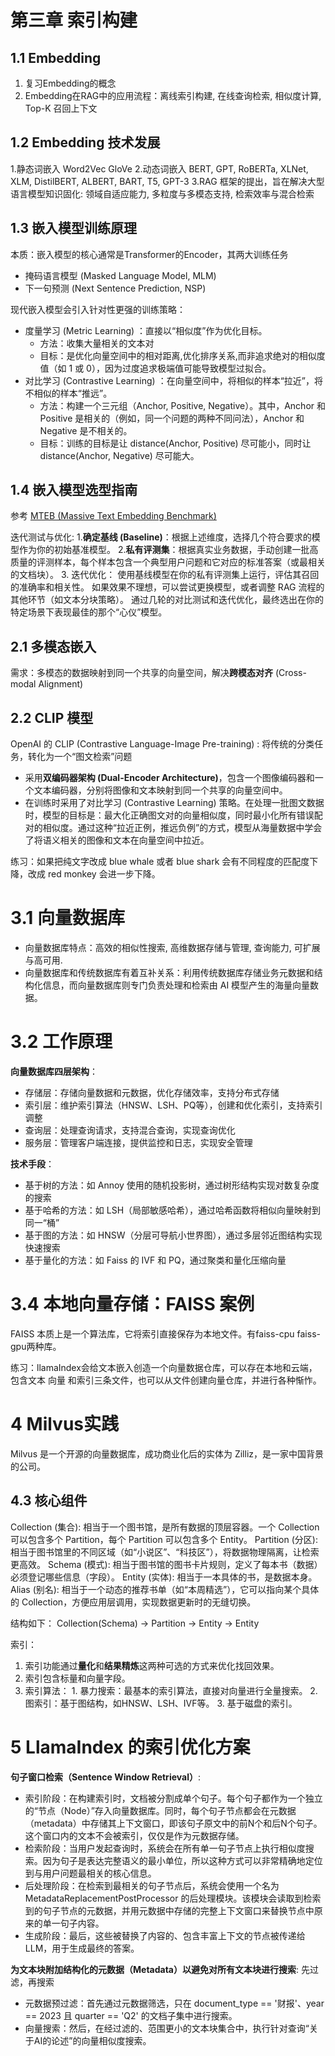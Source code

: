 # 第三章 索引构建

## 1.1 Embedding
1. 复习Embedding的概念
2. Embedding在RAG中的应用流程：离线索引构建, 在线查询检索, 相似度计算, Top-K 召回上下文

## 1.2 Embedding 技术发展
1.静态词嵌入 Word2Vec GloVe
2.动态词嵌入 BERT, GPT, RoBERTa, XLNet, XLM, DistilBERT, ALBERT, BART, T5, GPT-3
3.RAG 框架的提出，旨在解决大型语言模型知识固化: 领域自适应能力, 多粒度与多模态支持, 检索效率与混合检索

## 1.3 嵌入模型训练原理
本质：嵌入模型的核心通常是Transformer的Encoder，其两大训练任务
- 掩码语言模型 (Masked Language Model, MLM)
- 下一句预测 (Next Sentence Prediction, NSP)

现代嵌入模型会引入针对性更强的训练策略：
- 度量学习 (Metric Learning) ：直接以“相似度”作为优化目标。
  - 方法：收集大量相关的文本对
  - 目标：是优化向量空间中的相对距离,优化排序关系,而非追求绝对的相似度值（如 1 或 0），因为过度追求极端值可能导致模型过拟合。
- 对比学习 (Contrastive Learning) ：在向量空间中，将相似的样本“拉近”，将不相似的样本“推远”。
  - 方法：构建一个三元组（Anchor, Positive, Negative）。其中，Anchor 和 Positive 是相关的（例如，同一个问题的两种不同问法），Anchor 和 Negative 是不相关的。
  - 目标：训练的目标是让 distance(Anchor, Positive) 尽可能小，同时让 distance(Anchor, Negative) 尽可能大。

## 1.4 嵌入模型选型指南
参考 [MTEB (Massive Text Embedding Benchmark) ](https://huggingface.co/spaces/mteb/leaderboard)

迭代测试与优化: 
1.**确定基线 (Baseline)**：根据上述维度，选择几个符合要求的模型作为你的初始基准模型。
2.**私有评测集**：根据真实业务数据，手动创建一批高质量的评测样本，每个样本包含一个典型用户问题和它对应的标准答案（或最相关的文档块）。
3. 迭代优化：
使用基线模型在你的私有评测集上运行，评估其召回的准确率和相关性。
如果效果不理想，可以尝试更换模型，或者调整 RAG 流程的其他环节（如文本分块策略）。
通过几轮的对比测试和迭代优化，最终选出在你的特定场景下表现最佳的那个“心仪”模型。

## 2.1 多模态嵌入
需求：多模态的数据映射到同一个共享的向量空间，解决**跨模态对齐** (Cross-modal Alignment) 

## 2.2 CLIP 模型
OpenAI 的 CLIP (Contrastive Language-Image Pre-training) : 将传统的分类任务，转化为一个“图文检索”问题
- 采用**双编码器架构 (Dual-Encoder Architecture)**，包含一个图像编码器和一个文本编码器，分别将图像和文本映射到同一个共享的向量空间中。
- 在训练时采用了对比学习 (Contrastive Learning) 策略。在处理一批图文数据时，模型的目标是：最大化正确图文对的向量相似度，同时最小化所有错误配对的相似度。通过这种“拉近正例，推远负例”的方式，模型从海量数据中学会了将语义相关的图像和文本在向量空间中拉近。

练习：如果把纯文字改成 blue whale 或者 blue shark 会有不同程度的匹配度下降，改成 red monkey 会进一步下降。

# 3.1 向量数据库
- 向量数据库特点：高效的相似性搜索, 高维数据存储与管理, 查询能力, 可扩展与高可用. 
- 向量数据库和传统数据库有着互补关系：利用传统数据库存储业务元数据和结构化信息，而向量数据库则专门负责处理和检索由 AI 模型产生的海量向量数据。

# 3.2 工作原理
**向量数据库四层架构**：
- 存储层：存储向量数据和元数据，优化存储效率，支持分布式存储
- 索引层：维护索引算法（HNSW、LSH、PQ等），创建和优化索引，支持索引调整
- 查询层：处理查询请求，支持混合查询，实现查询优化
- 服务层：管理客户端连接，提供监控和日志，实现安全管理

**技术手段**：
- 基于树的方法：如 Annoy 使用的随机投影树，通过树形结构实现对数复杂度的搜索
- 基于哈希的方法：如 LSH（局部敏感哈希），通过哈希函数将相似向量映射到同一“桶”
- 基于图的方法：如 HNSW（分层可导航小世界图），通过多层邻近图结构实现快速搜索
- 基于量化的方法：如 Faiss 的 IVF 和 PQ，通过聚类和量化压缩向量

# 3.4 本地向量存储：FAISS 案例
FAISS 本质上是一个算法库，它将索引直接保存为本地文件。有faiss-cpu faiss-gpu两种库。

练习：llamaIndex会给文本嵌入创造一个向量数据仓库，可以存在本地和云端，包含文本 向量 和索引三条文件，也可以从文件创建向量仓库，并进行各种惭怍。

# 4 Milvus实践
Milvus 是一个开源的向量数据库，成功商业化后的实体为 Zilliz，是一家中国背景的公司。

## 4.3 核心组件
Collection (集合): 相当于一个图书馆，是所有数据的顶层容器。一个 Collection 可以包含多个 Partition，每个 Partition 可以包含多个 Entity。
Partition (分区): 相当于图书馆里的不同区域（如“小说区”、“科技区”），将数据物理隔离，让检索更高效。
Schema (模式): 相当于图书馆的图书卡片规则，定义了每本书（数据）必须登记哪些信息（字段）。
Entity (实体): 相当于一本具体的书，是数据本身。
Alias (别名): 相当于一个动态的推荐书单（如“本周精选”），它可以指向某个具体的 Collection，方便应用层调用，实现数据更新时的无缝切换。

结构如下：
Collection(Schema) -> Partition -> Entity -> Entity

索引：
1. 索引功能通过**量化**和**结果精炼**这两种可选的方式来优化找回效果。
2. 索引包含标量和向量字段。
3. 索引算法： 1. 暴力搜索：最基本的索引算法，直接对向量进行全量搜索。 2. 图索引：基于图结构，如HNSW、LSH、IVF等。 3. 基于磁盘的索引。

# 5 LlamaIndex 的索引优化方案 
**句子窗口检索（Sentence Window Retrieval）**:
- 索引阶段：在构建索引时，文档被分割成单个句子。每个句子都作为一个独立的“节点（Node）”存入向量数据库。同时，每个句子节点都会在元数据（metadata）中存储其上下文窗口，即该句子原文中的前N个和后N个句子。这个窗口内的文本不会被索引，仅仅是作为元数据存储。
- 检索阶段：当用户发起查询时，系统会在所有单一句子节点上执行相似度搜索。因为句子是表达完整语义的最小单位，所以这种方式可以非常精确地定位到与用户问题最相关的核心信息。
- 后处理阶段：在检索到最相关的句子节点后，系统会使用一个名为 MetadataReplacementPostProcessor 的后处理模块。该模块会读取到检索到的句子节点的元数据，并用元数据中存储的完整上下文窗口来替换节点中原来的单一句子内容。
- 生成阶段：最后，这些被替换了内容的、包含丰富上下文的节点被传递给LLM，用于生成最终的答案。

**为文本块附加结构化的元数据（Metadata）以避免对所有文本块进行搜索**: 先过滤，再搜索
- 元数据预过滤：首先通过元数据筛选，只在 document_type == '财报'、year == 2023 且 quarter == 'Q2' 的文档子集中进行搜索。
- 向量搜索：然后，在经过滤的、范围更小的文本块集合中，执行针对查询“关于AI的论述”的向量相似度搜索。